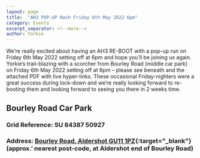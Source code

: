```yaml
---
layout: page
title:  "AH3 POP-UP Hash Friday 6th May 2022 6pm"
category: Events
excerpt_separator: <!--more-->
author: Yorkie
---
```


We’re really excited about having an AH3 RE-BOOT with a pop-up run on Friday 6th May 2022 setting off at 6pm and hope you’ll be joining us again.
Yorkie’s trail-blazing with a scorcher from Bourley Road (middle car park) on Friday 6th May 2022 setting off at 6pm – please see beneath and the attached PDF with live hyper-links.
These occasional Friday-nighters were a great success during lock-down and we’re really looking forward to re-booting them and looking forward to seeing you there in 2 weeks time.
<!--more-->

## Bourley Road Car Park ##

### Grid Reference: SU 84387 50927

### Address: [Bourley Road, Aldershot GU11 1PZ](https://maps.google.com/maps?&z=10&q=51.2512283325195+,-0.792232275009155&ll=51.2512283325195+-0.792232275009155){:target="_blank"} (approx.’ nearest post-code, at Aldershot end of Bourley Road)
